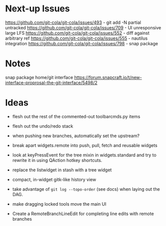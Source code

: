 Next-up Issues
==============

https://github.com/git-cola/git-cola/issues/493 - git add -N partial untracked
https://github.com/git-cola/git-cola/issues/709 - UI unresponsive large LFS
https://github.com/git-cola/git-cola/issues/552 - diff against arbitrary ref
https://github.com/git-cola/git-cola/issues/555 - nautilus integration
https://github.com/git-cola/git-cola/issues/798 - snap package

Notes
=====

snap package home/git interface
https://forum.snapcraft.io/t/new-interface-proprosal-the-git-interface/5498/2

Ideas
=====

- flesh out the rest of the commented-out toolbarcmds.py items

- flesh out the undo/redo stack

- when pushing new branches, automatically set the upstream?

- break apart widgets.remote into push, pull, fetch and reusable widgets

- look at keyPressEvent for the tree mixin in widgets.standard and
  try to rewrite it in using QAction hotkey shortcuts.

- replace the listwidget in stash with a tree widget

- compact, in-widget gitk-like history view

- take advantage of `git log --topo-order` (see docs) when laying out the DAG.

- make dragging locked tools move the main UI

- Create a RemoteBranchLineEdit for completing line edits with remote branches
